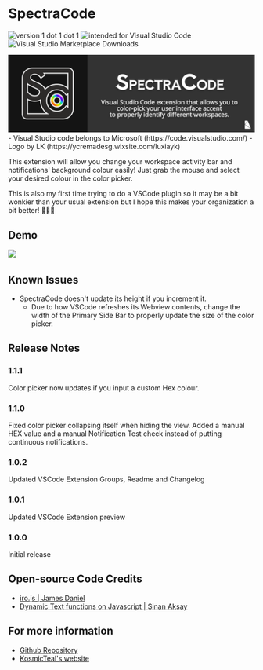 # SpectraCode
![version 1 dot 1 dot 1](https://img.shields.io/badge/version-1.1.1-blue) ![intended for Visual Studio Code](https://img.shields.io/badge/intended%20for-Visual%20Studio%20Code-darkblue) ![Visual Studio Marketplace Downloads](https://img.shields.io/visual-studio-marketplace/i/KosmicTeal.spectracode)

<img src="https://raw.githubusercontent.com/kosmicteal/spectracode/main/img/intro.png">
- Visual Studio code belongs to Microsoft (https://code.visualstudio.com/) 
- Logo by LK (https://ycremadesg.wixsite.com/luxiayk)

This extension will allow you change your workspace activity bar and notifications' background colour easily! Just grab the mouse and select your desired colour in the color picker.

This is also my first time trying to do a VSCode plugin so it may be a bit wonkier than your usual extension but I hope this makes your organization a bit better! 💪💪💪

## Demo
<img src="https://raw.githubusercontent.com/kosmicteal/spectracode/main/img/demo.gif">

## Known Issues

* SpectraCode doesn't update its height if you increment it. 
  * Due to how VSCode refreshes its Webview contents, change the width of the Primary Side Bar to properly update the size of the color picker.

## Release Notes
### 1.1.1
Color picker now updates if you input a custom Hex colour.
### 1.1.0
Fixed color picker collapsing itself when hiding the view.
Added a manual HEX value and a manual Notification Test check instead of putting continuous notifications.
### 1.0.2
Updated VSCode Extension Groups, Readme and Changelog
### 1.0.1
Updated VSCode Extension preview
### 1.0.0
Initial release

## Open-source Code Credits
* [iro.js | James Daniel](https://iro.js.org/)
* [Dynamic Text functions on Javascript | Sinan Aksay](https://wunnle.com/dynamic-text-color-based-on-background)

## For more information

* [Github Repository](https://github.com/kosmicteal/spectracode)
* [KosmicTeal's website](https://kosmicteal.github.io/)

